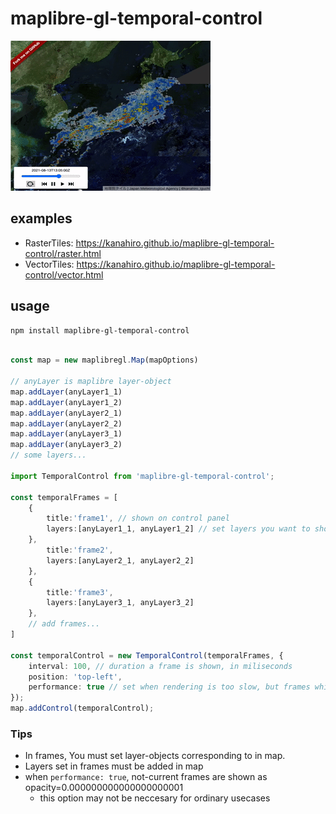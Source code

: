 # maplibre-gl-temporal-control

<img src='./imgs/anime.gif'>

## examples

-   RasterTiles: https://kanahiro.github.io/maplibre-gl-temporal-control/raster.html
-   VectorTiles: https://kanahiro.github.io/maplibre-gl-temporal-control/vector.html

## usage

```sh
npm install maplibre-gl-temporal-control
```

```typescript

const map = new maplibregl.Map(mapOptions)

// anyLayer is maplibre layer-object
map.addLayer(anyLayer1_1)
map.addLayer(anyLayer1_2)
map.addLayer(anyLayer2_1)
map.addLayer(anyLayer2_2)
map.addLayer(anyLayer3_1)
map.addLayer(anyLayer3_2)
// some layers...

import TemporalControl from 'maplibre-gl-temporal-control';

const temporalFrames = [
    {
        title:'frame1', // shown on control panel
        layers:[anyLayer1_1, anyLayer1_2] // set layers you want to show at one frame...
    },
        title:'frame2',
        layers:[anyLayer2_1, anyLayer2_2]
    },
    {
        title:'frame3',
        layers:[anyLayer3_1, anyLayer3_2]
    },
    // add frames...
]

const temporalControl = new TemporalControl(temporalFrames, {
    interval: 100, // duration a frame is shown, in miliseconds
    position: 'top-left',
    performance: true // set when rendering is too slow, but frames which are not current are shown mostly transparent
});
map.addControl(temporalControl);
```

### Tips

-   In frames, You must set layer-objects corresponding to in map.
-   Layers set in frames must be added in map
-   when `performance: true`, not-current frames are shown as opacity=0.000000000000000000001
    -   this option may not be neccesary for ordinary usecases
